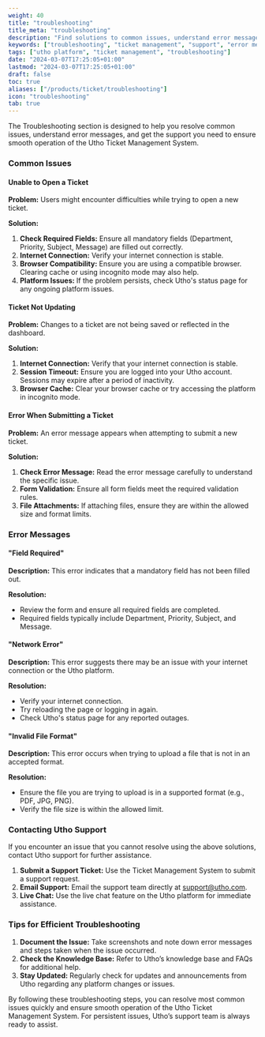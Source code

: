 ```yaml
---
weight: 40
title: "troubleshooting"
title_meta: "troubleshooting"
description: "Find solutions to common issues, understand error messages, and get support for Utho's Ticket Management System to ensure smooth operation and quick resolution of problems."
keywords: ["troubleshooting", "ticket management", "support", "error messages", "common issues", "Utho platform"]
tags: ["utho platform", "ticket management", "troubleshooting"]
date: "2024-03-07T17:25:05+01:00"
lastmod: "2024-03-07T17:25:05+01:00"
draft: false
toc: true
aliases: ["/products/ticket/troubleshooting"]
icon: "troubleshooting"
tab: true
---
```

The Troubleshooting section is designed to help you resolve common issues, understand error messages, and get the support you need to ensure smooth operation of the Utho Ticket Management System.

### Common Issues

#### Unable to Open a Ticket

**Problem:** Users might encounter difficulties while trying to open a new ticket.

**Solution:**

1. **Check Required Fields:** Ensure all mandatory fields (Department, Priority, Subject, Message) are filled out correctly.
2. **Internet Connection:** Verify your internet connection is stable.
3. **Browser Compatibility:** Ensure you are using a compatible browser. Clearing cache or using incognito mode may also help.
4. **Platform Issues:** If the problem persists, check Utho's status page for any ongoing platform issues.

#### Ticket Not Updating

**Problem:** Changes to a ticket are not being saved or reflected in the dashboard.

**Solution:**

1. **Internet Connection:** Verify that your internet connection is stable.
2. **Session Timeout:** Ensure you are logged into your Utho account. Sessions may expire after a period of inactivity.
3. **Browser Cache:** Clear your browser cache or try accessing the platform in incognito mode.

#### Error When Submitting a Ticket

**Problem:** An error message appears when attempting to submit a new ticket.

**Solution:**

1. **Check Error Message:** Read the error message carefully to understand the specific issue.
2. **Form Validation:** Ensure all form fields meet the required validation rules.
3. **File Attachments:** If attaching files, ensure they are within the allowed size and format limits.

### Error Messages

#### "Field Required"

**Description:** This error indicates that a mandatory field has not been filled out.

**Resolution:**

* Review the form and ensure all required fields are completed.
* Required fields typically include Department, Priority, Subject, and Message.

#### "Network Error"

**Description:** This error suggests there may be an issue with your internet connection or the Utho platform.

**Resolution:**

* Verify your internet connection.
* Try reloading the page or logging in again.
* Check Utho's status page for any reported outages.

#### "Invalid File Format"

**Description:** This error occurs when trying to upload a file that is not in an accepted format.

**Resolution:**

* Ensure the file you are trying to upload is in a supported format (e.g., PDF, JPG, PNG).
* Verify the file size is within the allowed limit.

### Contacting Utho Support

If you encounter an issue that you cannot resolve using the above solutions, contact Utho support for further assistance.

1. **Submit a Support Ticket:** Use the Ticket Management System to submit a support request.
2. **Email Support:** Email the support team directly at [support@utho.com]().
3. **Live Chat:** Use the live chat feature on the Utho platform for immediate assistance.

### Tips for Efficient Troubleshooting

1. **Document the Issue:** Take screenshots and note down error messages and steps taken when the issue occurred.
2. **Check the Knowledge Base:** Refer to Utho’s knowledge base and FAQs for additional help.
3. **Stay Updated:** Regularly check for updates and announcements from Utho regarding any platform changes or issues.

By following these troubleshooting steps, you can resolve most common issues quickly and ensure smooth operation of the Utho Ticket Management System. For persistent issues, Utho’s support team is always ready to assist.
